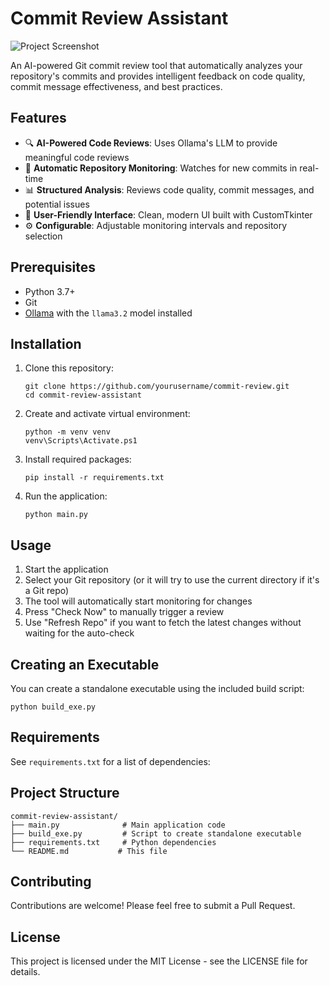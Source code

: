# Commit Review Assistant

![Project Screenshot](project.pngraw=true)

An AI-powered Git commit review tool that automatically analyzes your repository's commits and provides intelligent feedback on code quality, commit message effectiveness, and best practices.

## Features

- 🔍 **AI-Powered Code Reviews**: Uses Ollama's LLM to provide meaningful code reviews
- 🔄 **Automatic Repository Monitoring**: Watches for new commits in real-time
- 📊 **Structured Analysis**: Reviews code quality, commit messages, and potential issues
- 🚀 **User-Friendly Interface**: Clean, modern UI built with CustomTkinter
- ⚙️ **Configurable**: Adjustable monitoring intervals and repository selection

## Prerequisites

- Python 3.7+
- Git
- [Ollama](https://ollama.ai/) with the `llama3.2` model installed

## Installation

1. Clone this repository:
   ```
   git clone https://github.com/yourusername/commit-review.git
   cd commit-review-assistant
   ```
2. Create and activate virtual environment:
   ```
   python -m venv venv
   venv\Scripts\Activate.ps1
   ```

3. Install required packages:
   ```
   pip install -r requirements.txt
   ```

4. Run the application:
   ```
   python main.py
   ```

## Usage

1. Start the application
2. Select your Git repository (or it will try to use the current directory if it's a Git repo)
3. The tool will automatically start monitoring for changes
4. Press "Check Now" to manually trigger a review
5. Use "Refresh Repo" if you want to fetch the latest changes without waiting for the auto-check

## Creating an Executable

You can create a standalone executable using the included build script:

```
python build_exe.py
```

## Requirements

See `requirements.txt` for a list of dependencies:


## Project Structure

```
commit-review-assistant/
├── main.py              # Main application code
├── build_exe.py         # Script to create standalone executable
├── requirements.txt     # Python dependencies
└── README.md           # This file
```

## Contributing

Contributions are welcome! Please feel free to submit a Pull Request.

## License

This project is licensed under the MIT License - see the LICENSE file for details.
